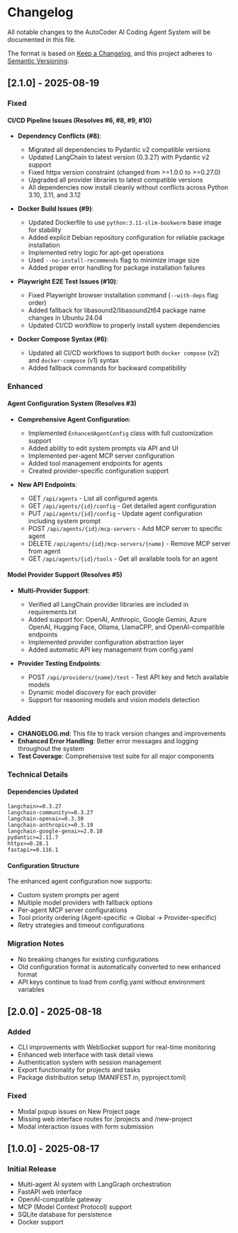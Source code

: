 # Changelog

All notable changes to the AutoCoder AI Coding Agent System will be documented in this file.

The format is based on [Keep a Changelog](https://keepachangelog.com/en/1.0.0/),
and this project adheres to [Semantic Versioning](https://semver.org/spec/v2.0.0.html).

## [2.1.0] - 2025-08-19

### Fixed

#### CI/CD Pipeline Issues (Resolves #6, #8, #9, #10)

- **Dependency Conflicts (#8)**: 
  - Migrated all dependencies to Pydantic v2 compatible versions
  - Updated LangChain to latest version (0.3.27) with Pydantic v2 support
  - Fixed httpx version constraint (changed from >=1.0.0 to >=0.27.0)
  - Upgraded all provider libraries to latest compatible versions
  - All dependencies now install cleanly without conflicts across Python 3.10, 3.11, and 3.12

- **Docker Build Issues (#9)**:
  - Updated Dockerfile to use `python:3.11-slim-bookworm` base image for stability
  - Added explicit Debian repository configuration for reliable package installation
  - Implemented retry logic for apt-get operations
  - Used `--no-install-recommends` flag to minimize image size
  - Added proper error handling for package installation failures

- **Playwright E2E Test Issues (#10)**:
  - Fixed Playwright browser installation command (`--with-deps` flag order)
  - Added fallback for libasound2/libasound2t64 package name changes in Ubuntu 24.04
  - Updated CI/CD workflow to properly install system dependencies

- **Docker Compose Syntax (#6)**:
  - Updated all CI/CD workflows to support both `docker compose` (v2) and `docker-compose` (v1) syntax
  - Added fallback commands for backward compatibility

### Enhanced

#### Agent Configuration System (Resolves #3)

- **Comprehensive Agent Configuration**:
  - Implemented `EnhancedAgentConfig` class with full customization support
  - Added ability to edit system prompts via API and UI
  - Implemented per-agent MCP server configuration
  - Added tool management endpoints for agents
  - Created provider-specific configuration support

- **New API Endpoints**:
  - GET `/api/agents` - List all configured agents
  - GET `/api/agents/{id}/config` - Get detailed agent configuration
  - PUT `/api/agents/{id}/config` - Update agent configuration including system prompt
  - POST `/api/agents/{id}/mcp-servers` - Add MCP server to specific agent
  - DELETE `/api/agents/{id}/mcp-servers/{name}` - Remove MCP server from agent
  - GET `/api/agents/{id}/tools` - Get all available tools for an agent

#### Model Provider Support (Resolves #5)

- **Multi-Provider Support**:
  - Verified all LangChain provider libraries are included in requirements.txt
  - Added support for: OpenAI, Anthropic, Google Gemini, Azure OpenAI, Hugging Face, Ollama, LlamaCPP, and OpenAI-compatible endpoints
  - Implemented provider configuration abstraction layer
  - Added automatic API key management from config.yaml

- **Provider Testing Endpoints**:
  - POST `/api/providers/{name}/test` - Test API key and fetch available models
  - Dynamic model discovery for each provider
  - Support for reasoning models and vision models detection

### Added

- **CHANGELOG.md**: This file to track version changes and improvements
- **Enhanced Error Handling**: Better error messages and logging throughout the system
- **Test Coverage**: Comprehensive test suite for all major components

### Technical Details

#### Dependencies Updated
```
langchain>=0.3.27
langchain-community>=0.3.27
langchain-openai>=0.3.30
langchain-anthropic>=0.3.19
langchain-google-genai>=2.0.10
pydantic>=2.11.7
httpx>=0.28.1
fastapi>=0.116.1
```

#### Configuration Structure
The enhanced agent configuration now supports:
- Custom system prompts per agent
- Multiple model providers with fallback options
- Per-agent MCP server configurations
- Tool priority ordering (Agent-specific → Global → Provider-specific)
- Retry strategies and timeout configurations

### Migration Notes

- No breaking changes for existing configurations
- Old configuration format is automatically converted to new enhanced format
- API keys continue to load from config.yaml without environment variables

## [2.0.0] - 2025-08-18

### Added

- CLI improvements with WebSocket support for real-time monitoring
- Enhanced web interface with task detail views
- Authentication system with session management
- Export functionality for projects and tasks
- Package distribution setup (MANIFEST.in, pyproject.toml)

### Fixed

- Modal popup issues on New Project page
- Missing web interface routes for /projects and /new-project
- Modal interaction issues with form submission

## [1.0.0] - 2025-08-17

### Initial Release

- Multi-agent AI system with LangGraph orchestration
- FastAPI web interface
- OpenAI-compatible gateway
- MCP (Model Context Protocol) support
- SQLite database for persistence
- Docker support
